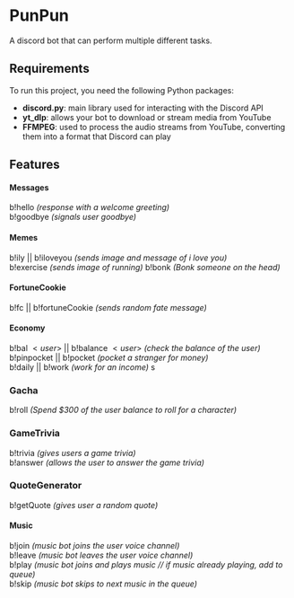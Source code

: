 # PunPun

A discord bot that can perform multiple different tasks.

## Requirements
To run this project, you need the following Python packages:
+ **discord.py**: main library used for interacting with the Discord API
+ **yt_dlp**: allows your bot to download or stream media from YouTube
+ **FFMPEG**: used to process the audio streams from YouTube, converting them into a format that Discord can play

## Features
#### Messages
b!hello *(response with a welcome greeting)* <br>
b!goodbye *(signals user goodbye)*
 
#### Memes
b!ily || b!iloveyou *(sends image and message of i love you)* <br>
b!exercise *(sends image of running)*
b!bonk *(Bonk someone on the head)*

#### FortuneCookie
b!fc || b!fortuneCookie *(sends random fate message)*

#### Economy
b!bal $<user>$ || b!balance $<user>$ *(check the balance of the user)* <br>
b!pinpocket || b!pocket *(pocket a stranger for money)* <br>
b!daily || b!work *(work for an income)* s

### Gacha
b!roll *(Spend $300 of the user balance to roll for a character)*

### GameTrivia
b!trivia *(gives users a game trivia)* <br>
b!answer *(allows the user to answer the game trivia)*

### QuoteGenerator
b!getQuote *(gives user a random quote)* <br>

#### Music
b!join *(music bot joins the user voice channel)* <br>
b!leave *(music bot leaves the user voice channel)* <br>
b!play *(music bot joins and plays music // if music already playing, add to queue)* <br>
b!skip *(music bot skips to next music in the queue)* <br>
